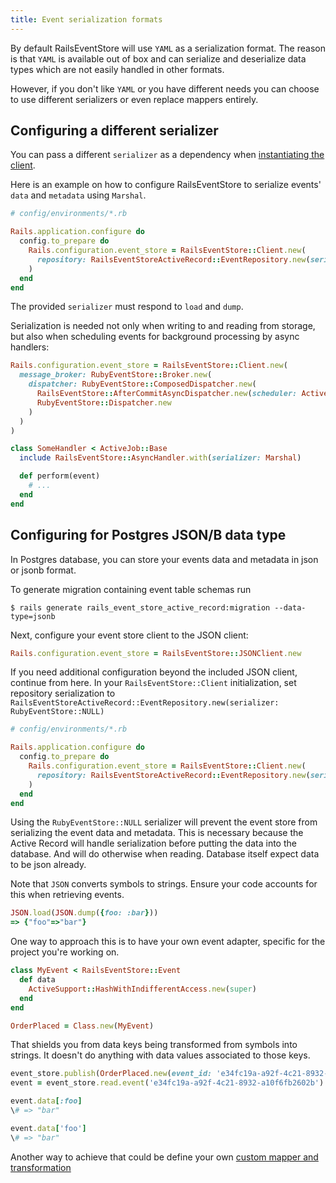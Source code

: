 ```yaml
---
title: Event serialization formats
---
```


By default RailsEventStore will use `YAML` as a
serialization format. The reason is that `YAML` is available out of box
and can serialize and deserialize data types which are not easily
handled in other formats.

However, if you don't like `YAML` or you have different needs you can
choose to use different serializers or even replace mappers entirely.

## Configuring a different serializer

You can pass a different `serializer` as a dependency when [instantiating
the client](../getting-started/install).

Here is an example on how to configure RailsEventStore to serialize
events' `data` and `metadata` using `Marshal`.

```ruby
# config/environments/*.rb

Rails.application.configure do
  config.to_prepare do
    Rails.configuration.event_store = RailsEventStore::Client.new(
      repository: RailsEventStoreActiveRecord::EventRepository.new(serializer: Marshal)
    )
  end
end
```

The provided `serializer` must respond to `load` and `dump`.

Serialization is needed not only when writing to and reading from storage, but also when scheduling events for background processing by async handlers:

```ruby
Rails.configuration.event_store = RailsEventStore::Client.new(
  message_broker: RubyEventStore::Broker.new( 
    dispatcher: RubyEventStore::ComposedDispatcher.new(
      RailsEventStore::AfterCommitAsyncDispatcher.new(scheduler: ActiveJobScheduler.new(serializer: Marshal)),
      RubyEventStore::Dispatcher.new
    )
  )
)
```

```ruby
class SomeHandler < ActiveJob::Base
  include RailsEventStore::AsyncHandler.with(serializer: Marshal)

  def perform(event)
    # ...
  end
end
```

## Configuring for Postgres JSON/B data type

In Postgres database, you can store your events data and metadata in json or jsonb format.

To generate migration containing event table schemas run

```console
$ rails generate rails_event_store_active_record:migration --data-type=jsonb
```

Next, configure your event store client to the JSON client:

```ruby
Rails.configuration.event_store = RailsEventStore::JSONClient.new
```

If you need additional configuration beyond the included JSON client, continue from here. In your `RailsEventStore::Client` initialization, set repository serialization to ` RailsEventStoreActiveRecord::EventRepository.new(serializer: RubyEventStore::NULL)`

```ruby
# config/environments/*.rb

Rails.application.configure do
  config.to_prepare do
    Rails.configuration.event_store = RailsEventStore::Client.new(
      repository: RailsEventStoreActiveRecord::EventRepository.new(serializer: RubyEventStore::NULL)
    )
  end
end
```

Using the `RubyEventStore::NULL` serializer will prevent the event store from serializing the event data and metadata. This is necessary because the Active Record will handle serialization before putting the data into the database. And will do otherwise when reading. Database itself expect data to be json already.

<div class="px-4 py-1 text-blue-600 bg-blue-100 border-l-4 border-blue-500" role="alert">
  <p class="text-base font-bold">Note that <code>JSON</code> converts symbols to strings. Ensure your code accounts for this when retrieving events.</p>
  
```ruby
JSON.load(JSON.dump({foo: :bar}))
=> {"foo"=>"bar"}
```

One way to approach this is to have your own event adapter, specific for the project you're working on.

```ruby
class MyEvent < RailsEventStore::Event
  def data
    ActiveSupport::HashWithIndifferentAccess.new(super)
  end
end

OrderPlaced = Class.new(MyEvent)
```


That shields you from data keys being transformed from symbols into strings. It doesn't do anything with data values associated to those keys.

```ruby
event_store.publish(OrderPlaced.new(event_id: 'e34fc19a-a92f-4c21-8932-a10f6fb2602b', data: { foo: :bar }))
event = event_store.read.event('e34fc19a-a92f-4c21-8932-a10f6fb2602b')

event.data[:foo]
\# => "bar"

event.data['foo']
\# => "bar"
```

Another way to achieve that could be define your own <a href="../advanced-topics/mappers#custom-mapper">custom mapper and transformation</a>

</div>
